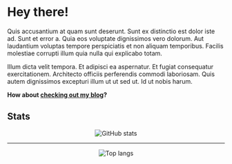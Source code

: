 # Hey there!

Quis accusantium at quam sunt deserunt. Sunt ex distinctio est dolor iste ad. Sunt et error a. Quia eos voluptate dignissimos vero dolorum. Aut laudantium voluptas tempore perspiciatis et non aliquam temporibus. Facilis molestiae corrupti illum quia nulla qui explicabo totam.

Illum dicta velit tempora. Et adipisci ea aspernatur. Et fugiat consequatur exercitationem. Architecto officiis perferendis commodi laboriosam. Quis autem dignissimos excepturi illum ut ut sed ut. Id ut nobis harum.

**How about [checking out my blog](//karmek-k-blog.netlify.app)?**

## Stats

<div align="center">
  <img
    src="https://github-readme-stats.vercel.app/api?username=karmek-k&theme=dark"
    alt="GitHub stats"
  />

  <hr />

  <img 
    class="margin"
    src="https://github-readme-stats.vercel.app/api/top-langs/?username=karmek-k&theme=dark"
    alt="Top langs"
  />
</div>